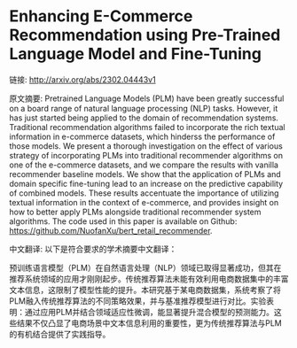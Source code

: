# Enhancing E-Commerce Recommendation using Pre-Trained Language Model and Fine-Tuning

链接: http://arxiv.org/abs/2302.04443v1

原文摘要:
Pretrained Language Models (PLM) have been greatly successful on a board
range of natural language processing (NLP) tasks. However, it has just started
being applied to the domain of recommendation systems. Traditional
recommendation algorithms failed to incorporate the rich textual information in
e-commerce datasets, which hinderss the performance of those models. We present
a thorough investigation on the effect of various strategy of incorporating
PLMs into traditional recommender algorithms on one of the e-commerce datasets,
and we compare the results with vanilla recommender baseline models. We show
that the application of PLMs and domain specific fine-tuning lead to an
increase on the predictive capability of combined models. These results
accentuate the importance of utilizing textual information in the context of
e-commerce, and provides insight on how to better apply PLMs alongside
traditional recommender system algorithms. The code used in this paper is
available on Github: https://github.com/NuofanXu/bert_retail_recommender.

中文翻译:
以下是符合要求的学术摘要中文翻译：

预训练语言模型（PLM）在自然语言处理（NLP）领域已取得显著成功，但其在推荐系统领域的应用才刚刚起步。传统推荐算法未能有效利用电商数据集中的丰富文本信息，这限制了模型性能的提升。本研究基于某电商数据集，系统考察了将PLM融入传统推荐算法的不同策略效果，并与基准推荐模型进行对比。实验表明：通过应用PLM并结合领域适应性微调，能显著提升混合模型的预测能力。这些结果不仅凸显了电商场景中文本信息利用的重要性，更为传统推荐算法与PLM的有机结合提供了实践指导。